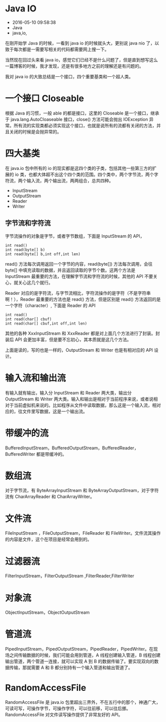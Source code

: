 # Java IO
- 2016-05-10 09:58:38
- Java
- java,io,

<!--markdown-->在刚开始学 Java 的时候，一看到 java io 的时候就头大，更别说 java nio 了，以致于每次都是一需要写相关的代码都需要网上搜一下。

当然现在回过头来看 java io，感觉它们已经不是什么问题了，但是直到想写这么一篇博客的时候，我才发现，还是有很多地方之前的理解还是有问题的。

我对 java io 的大致总结是一个接口，四个重要基类和一个超人类。

# 一个接口 Closeable

根据 Java 的习惯，一般 able 的都是接口，这里的 Closeable 是一个接口，继承于 java.lang.AutoCloaseable 接口，close() 方法可能会抛出 IOException 异常。所有流的实现类都必须实现这个接口，也就是说所有的流都有关闭的方法，并且关闭的时候是会抛异常的。

# 四大基类

在 java.io 包中所有的 io 的现实都是这四个类的子类，包括其他一些第三方的扩展的 io 类，也都大体超不出这个四个类的范围。四个类中，两个字节流，两个字符流，两个输入流，两个输出流，两两组合，总共四种。

* InputStream
* OutputStream
* Reader
* Writer

## 字节流和字符流

字节流操作的对象是字节，或者字节数组，下面是 InputStream 的 API，

    int read()
    int read(byte[] b)
    int read(byte[] b,int off,int len)

read() 方法每次调用返回一个字节的内容，read(byte[]) 方法每次调用，会往 byte[] 中填充读取的数据，并且返回读取的字节个数。这两个方法是 InputStream 最重要的方法，在理解字节流和字符流的时候，其他的 API 不要关心，就关心这几个就行。

Reader 对应的是字符流，与字节流相比，字符流操作的是字符（不是字符串啊！），Reader 最重要的方法也是 read() 方法，但是区别是 read() 方法返回的是一个字符（character）, 下面是 Reader 的 API

    int read()
    int read(char[] cbuf)
    int read(char[] cbuf,int off,int len)

其他的各种 XxxInputStream 和 XxxReader 都是对上面几个方法进行了封装。封装后 API 会更加丰富，但是要不忘初心，其本质就是这几个方法。

上面是读的，写的也是一样的，OutputStream 和 Writer 也是有相对应的 API 设计。

# 输入流和输出流

有输入就有输出，输入分 InputStream 和 Reader 两大类，输出分 OutputStream 和 Writer 两大类。输入和输出是相对于当前程序来说，或者说相对于当前虚拟机来说的。比如程序从文件中读取数据，那么这是一个输入流，相对应的，往文件里写数据，这是一个输出流。

# 带缓冲的流

BufferedInputStream，BufferedOutputStream，BufferedReader，BufferedWriter 都是带缓冲的。

# 数组流

对于字节流，有 ByteArrayInputStream 和 ByteArrayOutputStream，对于字符流有 CharArrayReader 和 CharArrayWriter。

# 文件流

FileInputStream ，FileOutputStream，FileReader 和 FileWriter。文件流其操作的内容是文件，这个在项目是经常会用到的。

# 过滤器流

FilterInputStream，FilterOutputStream ,FilterReader,FilterWriter

# 对象流

ObjectInputStream，ObjectOutputStream

# 管道流

PipedInputStream，PipedOutputStream，PipedReader，PipedWriter。在现场之间传输数据的时候，我们可能会用到管道，A 线程创建输入管道，B 线程创建输出管道，两个管道一连接，就可以实现 A 到 B 的数据传输了。要实现双向的数据传输，那就需要 A 和 B 都分别持有一个输入管道和输出管道了。


# RandomAccessFile

RandomAccessFile 是 java.io 包里超出三界外，不在五行中的那个，神通广大，可读可写，可操作字节，可操作字符，可以往前移，可以往后挪。RandomAccessFile 对文件读写操作提供了非常友好的 API。